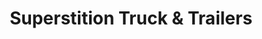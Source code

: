 ---
title: "Superstition Truck & Trailers"
url: /phoenix/superstition-truck-und-trailers/
shop: Autowerkstatt
---